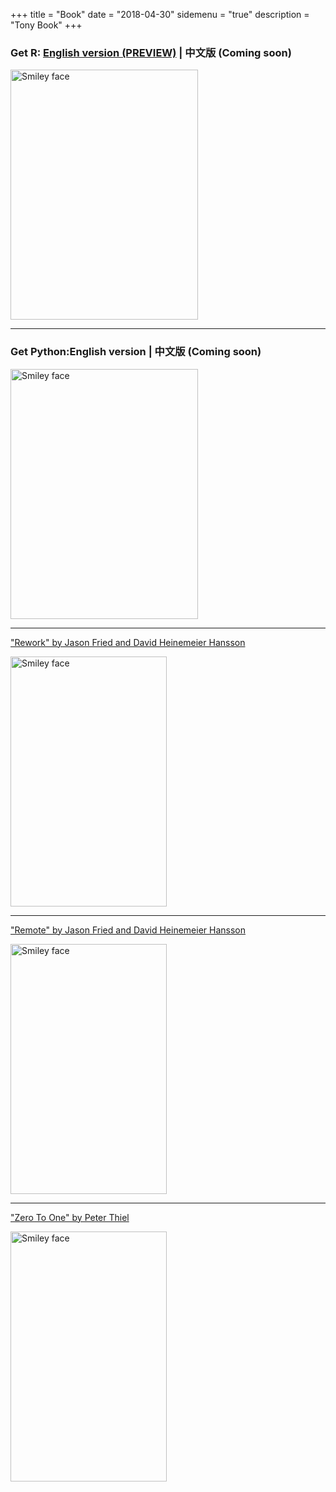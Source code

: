 +++
title = "Book"
date = "2018-04-30"
sidemenu = "true"
description = "Tony Book"
+++


### Get R: [English version (PREVIEW)](./Get_R/index.html) | 中文版 (Coming soon)

<img src="/img/Get_R_Cover.png" alt="Smiley face" height="400" width="300">






---------------------------------------------------------------------
### Get Python:English version | 中文版 (Coming soon)

<img src="/img/get_python_cover.png" alt="Smiley face" height="400" width="300">


---------------------------------------------------------------------

["Rework" by Jason Fried and David Heinemeier Hansson](/reading/test001/index.html)

<img src="/reading/test001/rework.jpg" alt="Smiley face" height="400" width="250"> 

---------------------------------------------------------------------
["Remote" by Jason Fried and David Heinemeier Hansson](/reading/remote/index.html)

<img src="/reading/remote/remote.jpg" alt="Smiley face" height="400" width="250"> 

---------------------------------------------------------------------
["Zero To One" by Peter Thiel](/reading/zero-to-one/index.html)

<img src="/reading/zero-to-one/zero_2_one.jpg" alt="Smiley face" height="400" width="250"> 



